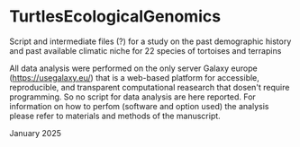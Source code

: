 # TurtlesEcologicalGenomics
Script and intermediate files (?) for a study on the past demographic history and past available climatic niche for 22 species of tortoises and terrapins

All data analysis were performed on the only server Galaxy europe (https://usegalaxy.eu/) that is a web-based platform for accessible, reproducible, and transparent computational reasearch that dosen't require programming. So no script for data analysis are here reported.
For information on how to perfom (software and option used) the analysis please refer to materials and methods of the manuscript.

January 2025
